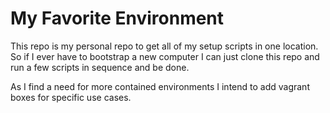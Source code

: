 # My Favorite Environment

This repo is my personal repo to get all of my setup scripts in one location. So if I ever have to bootstrap a new computer I can just clone this repo and run a few scripts in sequence and be done.

As I find a need for more contained environments I intend to add vagrant boxes for specific use cases.

